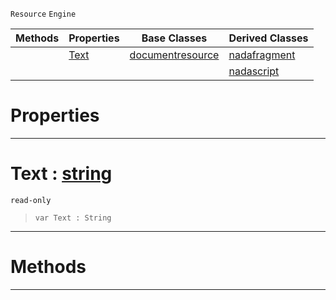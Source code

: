  `Resource` `Engine`



|Methods|Properties|Base Classes|Derived Classes|
|---|---|---|---|
| |[ Text](nadadocumentresource.md#text-zilch-engine-documen)|[documentresource](documentresource.md)|[nadafragment](nadafragment.md)|
| | | |[nadascript](nadascript.md)|


 #  Properties


---  
 #  Text : [string](../nada_base_types/string.md)

 `read-only`

> 
> ```TS:Nada
> var Text : String


---  
 #  Methods


---  
 

 